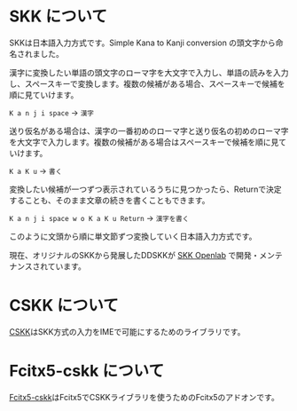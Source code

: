 # SKK について

SKKは日本語入力方式です。Simple Kana to Kanji conversion の頭文字から命名されました。

漢字に変換したい単語の頭文字のローマ字を大文字で入力し、単語の読みを入力し、スペースキーで変換します。複数の候補がある場合、スペースキーで候補を順に見ていけます。

`K a n j i space` → `漢字`

送り仮名がある場合は、漢字の一番初めのローマ字と送り仮名の初めのローマ字を大文字で入力します。複数の候補がある場合はスペースキーで候補を順に見ていけます。

`K a K u` → `書く`

変換したい候補が一つずつ表示されているうちに見つかったら、Returnで決定することも、そのまま文章の続きを書くこともできます。

`K a n j i space w o K a K u Return` → `漢字を書く`

このように文頭から順に単文節ずつ変換していく日本語入力方式です。

現在、オリジナルのSKKから発展したDDSKKが [SKK Openlab](http://openlab.ring.gr.jp/skk/index-j.html) で開発・メンテナンスされています。

# CSKK について

[CSKK](https://github.com/naokiri/cskk)はSKK方式の入力をIMEで可能にするためのライブラリです。

# Fcitx5-cskk について

[Fcitx5-cskk](https://github.com/fcitx/fcitx5-cskk)はFcitx5でCSKKライブラリを使うためのFcitx5のアドオンです。
